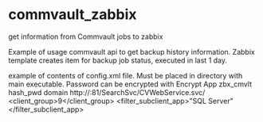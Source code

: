 # commvault_zabbix
get information from Commvault jobs to zabbix

Example of usage commvault api to get backup history information.
Zabbix template creates item for backup job status, executed in last 1 day.


example of contents of config.xml file. Must be placed in directory with main executable.
Password can be encrypted with Encrypt App
<login>
<user>zbx_cmvlt</user>
<pwd>hash_pwd</pwd>
<domain>domain</domain>
<url>http://<serverCMVLT>:81/SearchSvc/CVWebService.svc/</url>
<client_group>9</client_group>
<filter_subclient_app>"SQL Server"</filter_subclient_app>
</login>
